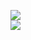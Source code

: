 [![](https://img.shields.io/badge/Made%20With-Github%20Spray-lightgrey.svg?style=for-the-badge&logo=github)](https://github.com/Annihil/github-spray#21929)  
[![](https://i.imgur.com/2DrTn0Z.gif)](https://github.com/Annihil/github-spray)